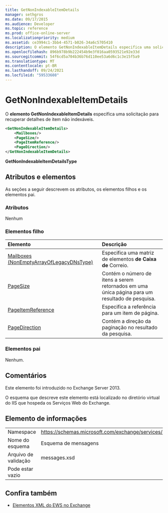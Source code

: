 ```yaml
---
title: GetNonIndexableItemDetails
manager: sethgros
ms.date: 09/17/2015
ms.audience: Developer
ms.topic: reference
ms.prod: office-online-server
ms.localizationpriority: medium
ms.assetid: ce3994c1-3bb4-4571-b026-34a6c5705410
description: O elemento GetNonIndexableItemDetails especifica uma solicitação para recuperar detalhes de item não indexáveis.
ms.openlocfilehash: 896b978b9b222454b9e3f016aa0593521e92e33d
ms.sourcegitcommit: 54f6cd5a704b36b76d110ee53a6d6c1c3e15f5a9
ms.translationtype: MT
ms.contentlocale: pt-BR
ms.lasthandoff: 09/24/2021
ms.locfileid: "59533608"
---
```

# <a name="getnonindexableitemdetails"></a>GetNonIndexableItemDetails

O **elemento GetNonIndexableItemDetails** especifica uma solicitação para recuperar detalhes de item não indexáveis. 
  
```XML
<GetNonIndexableItemDetails>
    <Mailboxes/>
    <PageSize/>
    <PageItemReference/>
    <PageDirection/>
</GetNonIndexableItemDetails>
```

 **GetNonIndexableItemDetailsType**
## <a name="attributes-and-elements"></a>Atributos e elementos

As seções a seguir descrevem os atributos, os elementos filhos e os elementos pai.
  
### <a name="attributes"></a>Atributos

Nenhum
  
### <a name="child-elements"></a>Elementos filho

|**Elemento**|**Descrição**|
|:-----|:-----|
|[Mailboxes (NonEmptyArrayOfLegacyDNsType)](mailboxes-nonemptyarrayoflegacydnstype.md) <br/> |Especifica uma matriz de elementos **de Caixa de** Correio.  <br/> |
|[PageSize](pagesize.md) <br/> |Contém o número de itens a serem retornados em uma única página para um resultado de pesquisa.  <br/> |
|[PageItemReference](pageitemreference.md) <br/> |Especifica a referência para um item de página.  <br/> |
|[PageDirection](pagedirection.md) <br/> |Contém a direção da paginação no resultado da pesquisa.  <br/> |
   
### <a name="parent-elements"></a>Elementos pai

Nenhum.
  
## <a name="remarks"></a>Comentários

Este elemento foi introduzido no Exchange Server 2013.
  
O esquema que descreve este elemento está localizado no diretório virtual do IIS que hospeda os Serviços Web do Exchange.
  
## <a name="element-information"></a>Elemento de informações

|||
|:-----|:-----|
|Namespace  <br/> |https://schemas.microsoft.com/exchange/services/2006/messages  <br/> |
|Nome do esquema  <br/> |Esquema de mensagens  <br/> |
|Arquivo de validação  <br/> |messages.xsd  <br/> |
|Pode estar vazio  <br/> ||
   
## <a name="see-also"></a>Confira também



- [Elementos XML do EWS no Exchange](ews-xml-elements-in-exchange.md)

